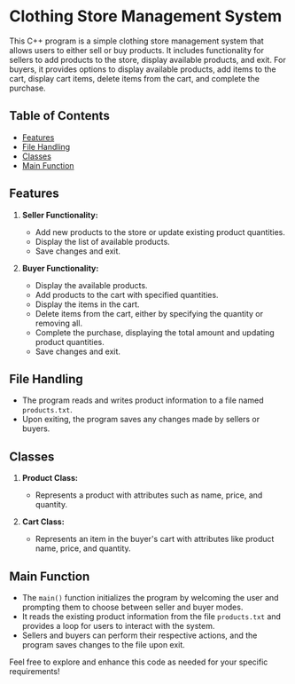 # Clothing Store Management System

This C++ program is a simple clothing store management system that allows users to either sell or buy products. It includes functionality for sellers to add products to the store, display available products, and exit. For buyers, it provides options to display available products, add items to the cart, display cart items, delete items from the cart, and complete the purchase.

## Table of Contents
- [Features](#features)
- [File Handling](#file-handling)
- [Classes](#classes)
- [Main Function](#main-function)

## Features
1. **Seller Functionality:**
   - Add new products to the store or update existing product quantities.
   - Display the list of available products.
   - Save changes and exit.

2. **Buyer Functionality:**
   - Display the available products.
   - Add products to the cart with specified quantities.
   - Display the items in the cart.
   - Delete items from the cart, either by specifying the quantity or removing all.
   - Complete the purchase, displaying the total amount and updating product quantities.
   - Save changes and exit.

## File Handling
- The program reads and writes product information to a file named `products.txt`.
- Upon exiting, the program saves any changes made by sellers or buyers.

## Classes
1. **Product Class:**
   - Represents a product with attributes such as name, price, and quantity.

2. **Cart Class:**
   - Represents an item in the buyer's cart with attributes like product name, price, and quantity.

## Main Function
- The `main()` function initializes the program by welcoming the user and prompting them to choose between seller and buyer modes.
- It reads the existing product information from the file `products.txt` and provides a loop for users to interact with the system.
- Sellers and buyers can perform their respective actions, and the program saves changes to the file upon exit.

Feel free to explore and enhance this code as needed for your specific requirements!
